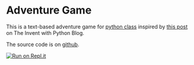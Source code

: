Adventure Game
==============

This is a text-based adventure game for [python class][python-class] inspired
by [this post][blog-post] on The Invent with Python Blog.

[python-class]: https://alissa-huskey.github.io/python-class/
[blog-post]: https://inventwithpython.com/blog/2014/12/11/making-a-text-adventure-game-with-the-cmd-and-textwrap-python-modules/

The source code is on [github](https://github.com/alissa-huskey/adventure).

[![Run on Repl.it](https://repl.it/badge/github/alissa-huskey/adventure)](https://repl.it/github/alissa-huskey/adventure)


